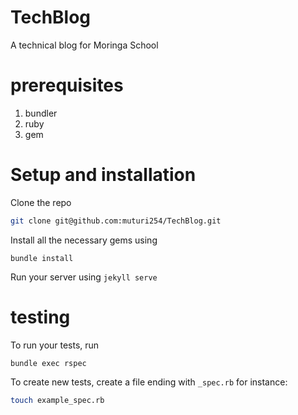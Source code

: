 # TechBlog
A technical blog for Moringa School

# prerequisites
1. bundler
2. ruby
3. gem

# Setup and installation
Clone the repo
```bash
git clone git@github.com:muturi254/TechBlog.git
```
Install all the necessary gems using 
```
bundle install
```

Run your server using `jekyll serve`
 # testing
 To run your tests, run 
 ```
 bundle exec rspec
 ```
 
 To create new tests, create a file ending with `_spec.rb` for instance:
 ```bash
 touch example_spec.rb
 ```